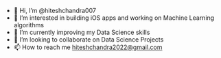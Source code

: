 - 👋 Hi, I’m @hiteshchandra007
- 👀 I’m interested in building iOS apps and working on Machine Learning algorithms
- 🌱 I’m currently improving my Data Science skills
- 💞️ I’m looking to collaborate on Data Science Projects
- 📫 How to reach me hiteshchandra2022@gmail.com

<!---
hiteshchandra007/hiteshchandra007 is a ✨ special ✨ repository because its `README.md` (this file) appears on your GitHub profile.
You can click the Preview link to take a look at your changes.
--->
